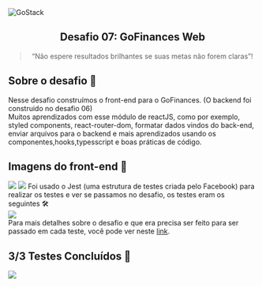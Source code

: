 <img alt="GoStack" src="https://storage.googleapis.com/golden-wind/bootcamp-gostack/header-desafios-new.png" />

<h2 align="center">
  Desafio 07: GoFinances Web
</h2>

<blockquote align="center">“Não espere resultados brilhantes se suas metas não forem claras”!</blockquote>

## Sobre o desafio 💪
Nesse desafio construímos o front-end para o GoFinances. (O backend foi construido no desafio 06) <br>
Muitos aprendizados com esse módulo de reactJS, como por exemplo, styled components, react-router-dom, formatar dados vindos do back-end, enviar arquivos para o 
backend e mais aprendizados usando os componentes,hooks,typesscript e boas práticas de código. <br>
## Imagens do front-end 👀
<img src="./readme_assets/dashboard.png"></img>
<img src="./readme_assets/import.png"></img>
Foi usado o Jest (uma estrutura de testes criada pelo Facebook) para realizar os testes e ver se passamos no desafio, os testes eram os seguintes 🛠 <br>
<img src="./readme_assets/testes.png"></img> <br>
Para mais detalhes sobre o desafio e que era precisa ser feito para ser passado em cada teste, você pode ver neste <a href="https://github.com/rocketseat-education/bootcamp-gostack-desafios/tree/master/desafio-fundamentos-reactjs">link</a>.

## 3/3 Testes Concluídos 🎯
<img src="./readme_assets/resultado.png"></img>
